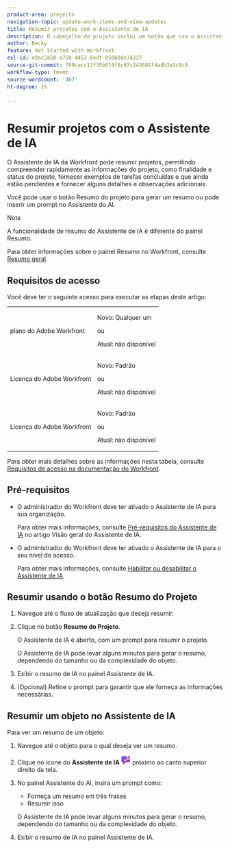```yaml
---
product-area: projects
navigation-topic: update-work-items-and-view-updates
title: Resumir projetos com o Assistente de IA
description: O cabeçalho do projeto inclui um botão que usa o Assistente do AI para resumir projetos.
author: Becky
feature: Get Started with Workfront
exl-id: e0ac2a50-a75b-4453-8edf-850b8de74327
source-git-commit: 769cacc12f35b019f8c97c243681f4adb3a3c0c9
workflow-type: tm+mt
source-wordcount: '367'
ht-degree: 1%

---
```


# Resumir projetos com o Assistente de IA

O Assistente de IA da Workfront pode resumir projetos, permitindo compreender rapidamente as informações do projeto, como finalidade e status do projeto, fornecer exemplos de tarefas concluídas e que ainda estão pendentes e fornecer alguns detalhes e observações adicionais.

Você pode usar o botão Resumo do projeto para gerar um resumo ou pode inserir um prompt no Assistente do AI.

>[!NOTE]
>
>A funcionalidade de resumo do Assistente de IA é diferente do painel Resumo.
>
>Para obter informações sobre o painel Resumo no Workfront, consulte [Resumo geral](/help/quicksilver/workfront-basics/the-new-workfront-experience/summary-overview.md).

## Requisitos de acesso

Você deve ter o seguinte acesso para executar as etapas deste artigo:

<table style="table-layout:auto"> 
 <col> 
 <col> 
 <tbody> 
  <tr> 
   <td role="rowheader">plano do Adobe Workfront</td> 
   <td><p>Novo: Qualquer um</p>
       <p>ou</p>
       <p>Atual: não disponível</p></td>
  </tr> 
  <tr> 
   <td role="rowheader">Licença do Adobe Workfront</td> 
   <td><p>Novo: Padrão</p>
       <p>ou</p>
       <p>Atual: não disponível</p></td>
  </tr> 
  <tr> 
   <td role="rowheader">Licença do Adobe Workfront</td> 
   <td><p>Novo: Padrão</p>
       <p>ou</p>
       <p>Atual: não disponível</p></td>
  </tr> 
 </tbody> 
 </tbody> 
</table>

Para obter mais detalhes sobre as informações nesta tabela, consulte [Requisitos de acesso na documentação do Workfront](/help/quicksilver/administration-and-setup/add-users/access-levels-and-object-permissions/access-level-requirements-in-documentation.md).

## Pré-requisitos

* O administrador do Workfront deve ter ativado o Assistente de IA para sua organização.

  Para obter mais informações, consulte [Pré-requisitos do Assistente de IA](/help/quicksilver/workfront-basics/ai-assistant/ai-assistant-overview.md#prerequisites-to-ai-assistant) no artigo Visão geral do Assistente de IA.
* O administrador do Workfront deve ter ativado o Assistente de IA para o seu nível de acesso.

  Para obter mais informações, consulte [Habilitar ou desabilitar o Assistente de IA](/help/quicksilver/workfront-basics/ai-assistant/enable-or-disable-assistant.md).



## Resumir usando o botão Resumo do Projeto

1. Navegue até o fluxo de atualização que deseja resumir.
1. Clique no botão **Resumo do Projeto**.

   O Assistente de IA é aberto, com um prompt para resumir o projeto.

   O Assistente de IA pode levar alguns minutos para gerar o resumo, dependendo do tamanho ou da complexidade do objeto.

1. Exibir o resumo de IA no painel Assistente de IA.
1. (Opcional) Refine o prompt para garantir que ele forneça as informações necessárias.

## Resumir um objeto no Assistente de IA

Para ver um resumo de um objeto:

1. Navegue até o objeto para o qual deseja ver um resumo.
1. Clique no ícone do **Assistente de IA** ![ícone do Assistente de IA](assets/ai-assistant-icon.png) próximo ao canto superior direito da tela.
1. No painel Assistente do AI, insira um prompt como:

   * Forneça um resumo em três frases
   * Resumir isso

   O Assistente de IA pode levar alguns minutos para gerar o resumo, dependendo do tamanho ou da complexidade do objeto.

1. Exibir o resumo de IA no painel Assistente de IA.
